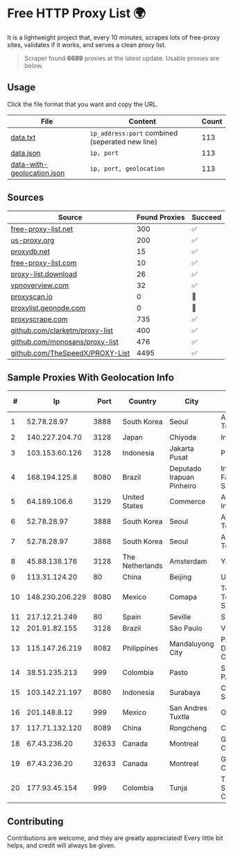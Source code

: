 
# Free HTTP Proxy List 🌍

It is a lightweight project that, every 10 minutes, scrapes lots of free-proxy sites, validates if it works, and serves a clean proxy list.


> Scraper found **6689** proxies at the latest update. Usable proxies are below.

## Usage

Click the file format that you want and copy the URL.


|File|Content|Count|
|----|-------|-----|
|[data.txt](https://raw.githubusercontent.com/themiralay/Proxy-List-World/master/data.txt)|`ip_address:port` combined (seperated new line)|113|
|[data.json](https://raw.githubusercontent.com/themiralay/Proxy-List-World/master/data.json)|`ip, port`|113|
|[data-with-geolocation.json](https://raw.githubusercontent.com/themiralay/Proxy-List-World/master/data-with-geolocation.json)|`ip, port, geolocation`|113|

## Sources

|Source|Found Proxies|Succeed|
|------|-------------|-------|
|[free-proxy-list.net](https://free-proxy-list.net)|300|✅|
|[us-proxy.org](https://www.us-proxy.org)|200|✅|
|[proxydb.net](http://proxydb.net)|15|✅|
|[free-proxy-list.com](https://free-proxy-list.com/?page=&port=&type%5B%5D=http&type%5B%5D=https&up_time=0&search=Search)|10|✅|
|[proxy-list.download](https://www.proxy-list.download/HTTP)|26|✅|
|[vpnoverview.com](https://vpnoverview.com/privacy/anonymous-browsing/free-proxy-servers)|32|✅|
|[proxyscan.io](https://www.proxyscan.io)|0|🚫|
|[proxylist.geonode.com](https://proxylist.geonode.com/api/proxy-list?limit=300&page=1&sort_by=lastChecked&sort_type=desc&protocols=http,https)|0|🚫|
|[proxyscrape.com](https://api.proxyscrape.com/v2/?request=displayproxies&protocol=http&timeout=10000&country=all&ssl=all&anonymity=all)|735|✅|
|[github.com/clarketm/proxy-list](https://raw.githubusercontent.com/clarketm/proxy-list/master/proxy-list-raw.txt)|400|✅|
|[github.com/monosans/proxy-list](https://raw.githubusercontent.com/monosans/proxy-list/main/proxies/http.txt)|476|✅|
|[github.com/TheSpeedX/PROXY-List](https://raw.githubusercontent.com/TheSpeedX/PROXY-List/master/http.txt)|4495|✅|


## Sample Proxies With Geolocation Info

|#|Ip|Port|Country|City|Internet Service Provider|
|-|--|----|-------|----|-------------------------|
|1|52.78.28.97|3888|South Korea|Seoul|Amazon Technologies Inc.|
|2|140.227.204.70|3128|Japan|Chiyoda|InfoSphere|
|3|103.153.60.126|3128|Indonesia|Jakarta Pusat|PT Era Awan Digital|
|4|168.194.125.8|8080|Brazil|Deputado Irapuan Pinheiro|Inforarts - Maria Fabiana Josue De Souza Holanda|
|5|64.189.106.6|3129|United States|Commerce|Apogee Telecom Inc.|
|6|52.78.28.97|3888|South Korea|Seoul|Amazon Technologies Inc.|
|7|52.78.28.97|3888|South Korea|Seoul|Amazon Technologies Inc.|
|8|45.88.138.176|3128|The Netherlands|Amsterdam|Yaglom Labs Ltd|
|9|113.31.124.20|80|China|Beijing|UCLOUD|
|10|148.230.206.229|8080|Mexico|Comapa|Total Play Telecomunicaciones SA De CV|
|11|217.12.21.249|80|Spain|Seville|Secondary Node|
|12|201.91.82.155|3128|Brazil|São Paulo|Vivo|
|13|115.147.26.219|8082|Philippines|Mandaluyong City|Philippine Long Distance Telephone Co.|
|14|38.51.235.213|999|Colombia|Pasto|SP SISTEMAS PALACIOS LTDA|
|15|103.142.21.197|8080|Indonesia|Surabaya|CV. NATANETWORK SOLUTION|
|16|201.148.8.12|999|Mexico|San Andres Tuxtla|Operbes|
|17|117.71.132.120|8089|China|Rongcheng|Chinanet|
|18|67.43.236.20|32633|Canada|Montreal|GloboTech Communications|
|19|67.43.236.20|32633|Canada|Montreal|GloboTech Communications|
|20|177.93.45.154|999|Colombia|Tunja|TV AZTECA SUCURSAL COLOMBIA|



## Contributing

Contributions are welcome, and they are greatly appreciated! Every
little bit helps, and credit will always be given.


